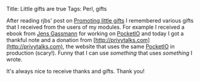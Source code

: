Title: Little gifts are true
Tags: Perl, gifts

After reading rjbs' post on
[Promoting little gifts](http://rjbs.manxome.org/rubric/entry/1906) I remembered
various gifts that I received from the users of my modules. For example I
received a ebook from [Jens Gassmann](https://github.com/jegade) for working on
[PocketIO](http://github.com/vti/pocketio) and today I got a thankful note and a
donation from [http://privytalks.com](http://privytalks.com), the website that uses the same
[PocketIO](http://github.com/vti/pocketio) in
production (scary!). Funny that I can use _something_ that uses _something_ I wrote.

It's always nice to receive thanks and gifts. Thank you!
